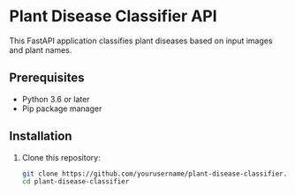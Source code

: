 # Plant Disease Classifier API

This FastAPI application classifies plant diseases based on input images and plant names.

## Prerequisites

- Python 3.6 or later
- Pip package manager

## Installation

1. Clone this repository:
   ```bash
   git clone https://github.com/yourusername/plant-disease-classifier.git
   cd plant-disease-classifier
